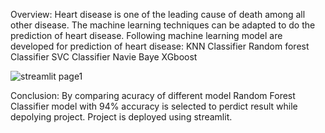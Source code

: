 Overview:
Heart disease is one of the leading cause of death among all other disease. The machine learning techniques can be adapted to do the prediction of heart disease.
Following machine learning model are developed for prediction of heart disease:
KNN Classifier
Random forest Classifier
SVC Classifier
Navie Baye
XGboost

![streamlit page1](https://user-images.githubusercontent.com/101410406/172782294-1e75aaad-b0a3-4afc-8327-7d6ddae6926b.png)

Conclusion:
By comparing acuracy of different model Random Forest Classifier model with 94% accuracy is selected to perdict result while depolying project. Project is deployed using streamlit.
